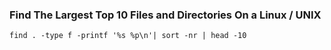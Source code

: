 ### Find The Largest Top 10 Files and Directories On a Linux / UNIX

    find . -type f -printf '%s %p\n'| sort -nr | head -10

